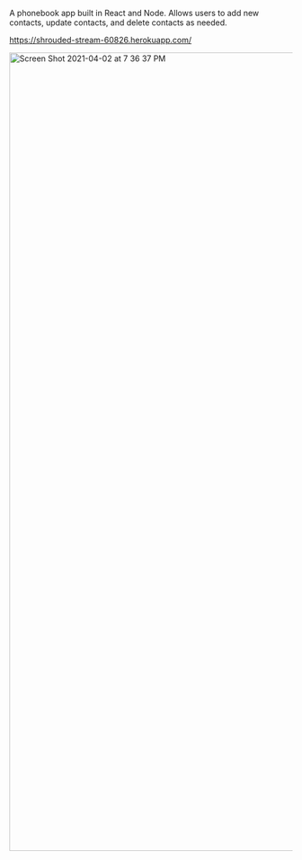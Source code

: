 A phonebook app built in React and Node. Allows users to add new contacts, update contacts, and delete contacts as needed. 

https://shrouded-stream-60826.herokuapp.com/

<img width="1420" alt="Screen Shot 2021-04-02 at 7 36 37 PM" src="https://user-images.githubusercontent.com/47502899/113461762-f14ec100-93eb-11eb-8ef6-ca0b39257203.png">
